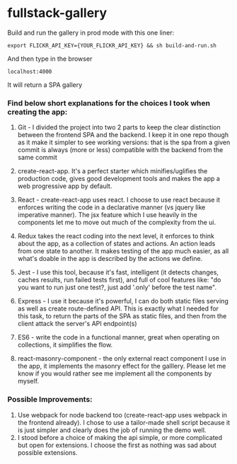 # fullstack-gallery

Build and run the gallery in prod mode with this one liner:
```
export FLICKR_API_KEY={YOUR_FLICKR_API_KEY} && sh build-and-run.sh

```

And then type in the browser 
```
localhost:4000

```

It will return a SPA gallery

### Find below short explanations for the choices I took when creating the app:

1. Git - I divided the project into two 2 parts to keep the clear distinction between the frontend SPA and
the backend. I keep it in one repo though as it make it simpler to see working versions: that is
the spa from a given commit is always (more or less) compatible with the backend from the same commit

2. create-react-app. It's a perfect starter which 
minifies/uglifies the production code, gives good development tools and makes the app a web progressive app 
by default. 

3. React - create-react-app uses react. I choose to use react because it 
enforces writing the code in a declarative manner (vs jquery like imperative manner). 
The jsx feature which I use heavily in the components let me to move out much of the complexity from the ui.

4. Redux takes the react coding into the next level, it enforces to think about the app, as a collection 
of states and actions. An action leads from one state to another. It makes testing of the app much easier, as
all what's doable in the app is described by the actions we define.

5. Jest - I use this tool, because it's fast, intelligent (it detects changes, caches results, run failed tests first),
and full of cool features like: "do you want to run just one test?, just add '.only' before the test name".    
  
6. Express - I use it because it's powerful, I can do both static files serving as well as create route-defined API. 
This is exactly what I needed for this task, to return the parts of the SPA as static files, and then from the client
attack the server's API endpoint(s) 

7. ES6 - write the code in a functional manner, great when operating on collections, it simplifies the flow.

8. react-masonry-component - the only external react component I use in the app, it implements the 
masonry effect for the galllery. Please let me know if you would rather see me implement all the components by myself.

### Possible Improvements:

1. Use webpack for node backend too (create-react-app uses webpack in the frontend already). I chose to use a tailor-made
shell script because it is just simpler and clearly does the job of running the demo well.
2. I stood before a choice of making the api simple, or more complicated but open for extensions. I choose the first
as nothing was sad about possible extensions. 